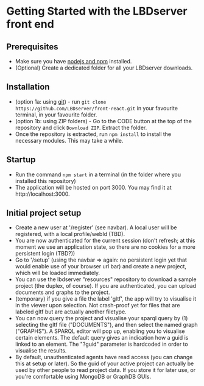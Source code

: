 # Getting Started with the LBDserver front end 

## Prerequisites
* Make sure you have [nodejs and npm](https://nodejs.org/en/download/) installed.
* (Optional) Create a dedicated folder for all your LBDserver downloads.

## Installation
* (option 1a: using [git](https://git-scm.com/download)) - run `git clone https://github.com/LBDserver/front-react.git` in your favourite terminal, in your favourite folder.
* (option 1b: using ZIP folders) - Go to the CODE button at the top of the repository and click `Download ZIP`. Extract the folder.
* Once the repository is extracted, run `npm install` to install the necessary modules. This may take a while. 

## Startup
* Run the command `npm start` in a terminal (in the folder where you installed this repository)
* The application will be hosted on port 3000. You may find it at http://localhost:3000.

## Initial project setup
* Create a new user at '/register' (see navbar). A local user will be registered, with a local profile/webId (TBD).
* You are now authenticated for the current session (don't refresh; at this moment we use an application state, so there are no cookies for a more persistent login (TBD?))
* Go to '/setup' (using the navbar => again: no persistent login yet that would enable use of your browser url bar) and create a new project, which will be loaded immediately.
* You can use the lbdserver "resources" repository to download a sample project (the duplex, of course). If you are authenticated, you can upload documents and graphs to the project. 
* (temporary) if you give a file the label 'gltf', the app will try to visualise it in the viewer upon selection. Not crash-proof yet for files that are labeled gltf but are actually another filetype.
* You can now query the project and visualise your sparql query by (1) selecting the gltf file ("DOCUMENTS"), and then select the named graph ("GRAPHS"). A SPARQL editor will pop up, enabling you to visualise certain elements. The default query gives an indication how a guid is linked to an element. The "?guid" parameter is hardcoded in order to visualise the results.
* By default, unauthenticated agents have read access (you can change this at setup or later). So the guid of your active project can actually be used by other people to read project data. If you store it for later use, or you're comfortable using MongoDB or GraphDB GUIs. 